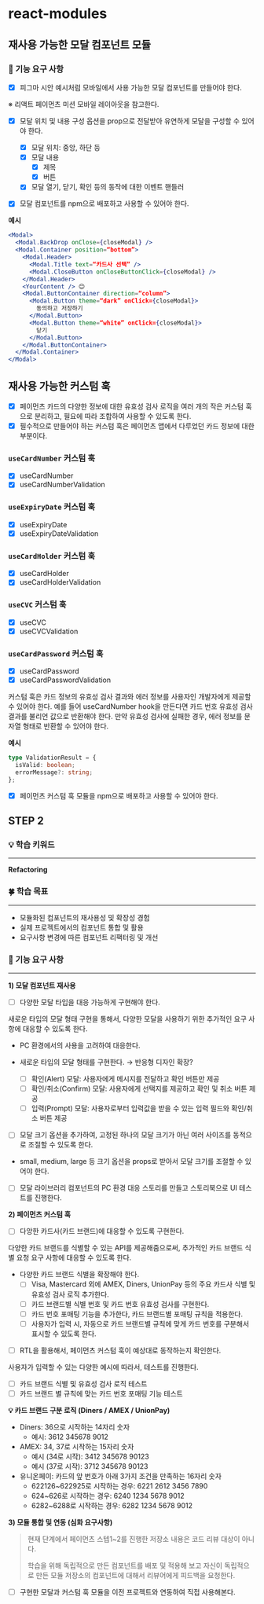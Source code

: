 # react-modules

## 재사용 가능한 모달 컴포넌트 모듈

### 🎯 기능 요구 사항

- [x] 피그마 시안 예시처럼 모바일에서 사용 가능한 모달 컴포넌트를 만들어야 한다.

※ 리액트 페이먼츠 미션 모바일 레이아웃을 참고한다.

- [x] 모달 위치 및 내용 구성 옵션을 prop으로 전달받아 유연하게 모달을 구성할 수 있어야 한다.

  - [x] 모달 위치: 중앙, 하단 등
  - [x] 모달 내용
    - [x] 제목
    - [x] 버튼
  - [x] 모달 열기, 닫기, 확인 등의 동작에 대한 이벤트 핸들러

- [x] 모달 컴포넌트를 npm으로 배포하고 사용할 수 있어야 한다.

**예시**

```jsx
<Modal>
  <Modal.BackDrop onClose={closeModal} />
  <Modal.Container position=“bottom”>
    <Modal.Header>
      <Modal.Title text=“카드사 선택” />
      <Modal.CloseButton onCloseButtonClick={closeModal} />
    </Modal.Header>
    <YourContent /> 😊
    <Modal.ButtonContainer direction=“column”>
      <Modal.Button theme=“dark” onClick={closeModal}>
        동의하고 저장하기
      </Modal.Button>
      <Modal.Button theme=“white” onClick={closeModal}>
        닫기
      </Modal.Button>
    </Modal.ButtonContainer>
  </Modal.Container>
</Modal>
```

## 재사용 가능한 커스텀 훅

- [x] 페이먼츠 카드의 다양한 정보에 대한 유효성 검사 로직을 여러 개의 작은 커스텀 훅으로 분리하고, 필요에 따라 조합하여 사용할 수 있도록 한다.
- [x] 필수적으로 만들어야 하는 커스텀 훅은 페이먼츠 앱에서 다루었던 카드 정보에 대한 부분이다.

### `useCardNumber` 커스텀 훅

- [x] useCardNumber
- [x] useCardNumberValidation

### `useExpiryDate` 커스텀 훅

- [x] useExpiryDate
- [x] useExpiryDateValidation

### `useCardHolder` 커스텀 훅

- [x] useCardHolder
- [x] useCardHolderValidation

### `useCVC` 커스텀 훅

- [x] useCVC
- [x] useCVCValidation

### `useCardPassword` 커스텀 훅

- [x] useCardPassword
- [x] useCardPasswordValidation

커스텀 훅은 카드 정보의 유효성 검사 결과와 에러 정보를 사용자인 개발자에게
제공할 수 있어야 한다. 예를 들어 useCardNumber hook을 만든다면 카드 번호 유효성 검사 결과를 불리언 값으로 반환해야 한다. 만약 유효성 검사에 실패한 경우, 에러 정보를 문자열 형태로 반환할 수 있어야 한다.

**예시**

```ts
type ValidationResult = {
  isValid: boolean;
  errorMessage?: string;
};
```

- [x] 페이먼츠 커스텀 훅 모듈을 npm으로 배포하고 사용할 수 있어야 한다.

## STEP 2

### 💡 학습 키워드

---

**Refactoring**

### 🍀 학습 목표

---

- 모듈화된 컴포넌트의 재사용성 및 확장성 경험
- 실제 프로젝트에서의 컴포넌트 통합 및 활용
- 요구사항 변경에 따른 컴포넌트 리팩터링 및 개선

### 📂 기능 요구 사항

---

**1) 모달 컴포넌트 재사용**

- [ ] 다양한 모달 타입을 대응 가능하게 구현해야 한다.

새로운 타입의 모달 형태 구현을 통해서, 다양한 모달을 사용하기 위한 추가적인 요구 사항에 대응할 수 있도록 한다.

- PC 환경에서의 사용을 고려하여 대응한다.
- 새로운 타입의 모달 형태를 구현한다. → 반응형 디자인 확장?

  - [ ] 확인(Alert) 모달: 사용자에게 메시지를 전달하고 확인 버튼만 제공
  - [ ] 확인/취소(Confirm) 모달: 사용자에게 선택지를 제공하고 확인 및 취소 버튼 제공
  - [ ] 입력(Prompt) 모달: 사용자로부터 입력값을 받을 수 있는 입력 필드와 확인/취소 버튼 제공

- [ ] 모달 크기 옵션을 추가하여, 고정된 하나의 모달 크기가 아닌 여러 사이즈를 동적으로 조절할 수 있도록 한다.
- small, medium, large 등 크기 옵션을 props로 받아서 모달 크기를 조절할 수 있어야 한다.

- [ ] 모달 라이브러리 컴포넌트의 PC 환경 대응 스토리를 만들고 스토리북으로 UI 테스트를 진행한다.

**2) 페이먼츠 커스텀 훅**

- [ ] 다앙한 카드사(카드 브랜드)에 대응할 수 있도록 구현한다.

다양한 카드 브랜드를 식별할 수 있는 API를 제공해줌으로써, 추가적인 카드 브랜드 식별 요청 요구 사항에 대응할 수 있도록 한다.

- 다양한 카드 브랜드 식별을 확장해야 한다.
  - [ ] Visa, Mastercard 외에 AMEX, Diners, UnionPay 등의 주요 카드사 식별 및 유효성 검사 로직 추가한다.
  - [ ] 카드 브랜드별 식별 번호 및 카드 번호 유효성 검사를 구현한다.
  - [ ] 카드 번호 포매팅 기능을 추가한다, 카드 브랜드별 포매팅 규칙을 적용한다.
  - [ ] 사용자가 입력 시, 자동으로 카드 브랜드별 규칙에 맞게 카드 번호를 구분해서 표시할 수 있도록 한다.
- [ ] RTL을 활용해서, 페이먼츠 커스텀 훅이 예상대로 동작하는지 확인한다.

사용자가 입력할 수 있는 다양한 예시에 따라서, 테스트를 진행한다.

- [ ] 카드 브랜드 식별 및 유효성 검사 로직 테스트
- [ ] 카드 브랜드 별 규칙에 맞는 카드 번호 포매팅 기능 테스트

**💡 카드 브랜드 구분 로직 (Diners / AMEX / UnionPay)**

- Diners: 36으로 시작하는 14자리 숫자
  - 예시: 3612 345678 9012
- AMEX: 34, 37로 시작하는 15자리 숫자
  - 예시 (34로 시작): 3412 345678 90123
  - 예시 (37로 시작): 3712 345678 90123
- 유니온페이: 카드의 앞 번호가 아래 3가지 조건을 만족하는 16자리 숫자
  - 622126~622925로 시작하는 경우: 6221 2612 3456 7890
  - 624~626로 시작하는 경우: 6240 1234 5678 9012
  - 6282~6288로 시작하는 경우: 6282 1234 5678 9012

**3) 모듈 통합 및 연동 (심화 요구사항)**

> 현재 단계에서 페이먼츠 스텝1~2를 진행한 저장소 내용은 코드 리뷰 대상이 아니다.
>
> 학습을 위해 독립적으로 만든 컴포넌트를 배포 및 적용해 보고 자신이 독립적으로 만든 모듈 저장소의 컴포넌트에 대해서 리뷰어에게 피드백을 요청한다.

- [ ] 구현한 모달과 커스텀 훅 모듈을 이전 프로젝트와 연동하여 직접 사용해본다.
